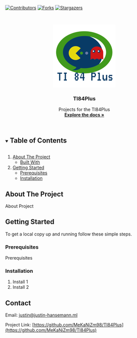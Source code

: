 [![Contributors][contributors-shield]][contributors-url]
[![Forks][forks-shield]][forks-url]
[![Stargazers][stars-shield]][stars-url]




<!-- PROJECT LOGO -->
<br />
<p align="center">
  <a href="https://github.com/MeKaNiZm98/TI84Plus">
    <img src="images/logo.png" alt="Logo" width="200" height="200">
  </a>

  <h3 align="center">TI84Plus</h3>

  <p align="center">
    Projects for the TI84Plus
    <br />
    <a href="https://github.com/MeKaNiZm98/TI84Plus"><strong>Explore the docs »</strong></a>
    <br />
    <br />
  </p>
</p>



<!-- TABLE OF CONTENTS -->
<details open="open">
  <summary><h2 style="display: inline-block">Table of Contents</h2></summary>
  <ol>
    <li>
      <a href="#about-the-project">About The Project</a>
      <ul>
        <li><a href="#built-with">Built With</a></li>
      </ul>
    </li>
    <li>
      <a href="#getting-started">Getting Started</a>
      <ul>
        <li><a href="#prerequisites">Prerequisites</a></li>
        <li><a href="#installation">Installation</a></li>
      </ul>
    </li>
  </ol>
</details>



<!-- ABOUT THE PROJECT -->
## About The Project

About Project


<!-- GETTING STARTED -->
## Getting Started

To get a local copy up and running follow these simple steps.

### Prerequisites

Prerequisites

### Installation

1. Install 1
2. Install 2


<!-- CONTACT -->
## Contact

Email: justin@justin-hansemann.ml

Project Link: [https://github.com/MeKaNiZm98/TI84Plus](https://github.com/MeKaNiZm98/TI84Plus)


<!-- MARKDOWN LINKS & IMAGES -->
<!-- https://www.markdownguide.org/basic-syntax/#reference-style-links -->
[contributors-shield]: https://img.shields.io/github/contributors/MeKaNiZm98/repo.svg?style=for-the-badge
[contributors-url]: https://github.com/MeKaNiZm98/repo/graphs/contributors
[forks-shield]: https://img.shields.io/github/forks/MeKaNiZm98/repo.svg?style=for-the-badge
[forks-url]: https://github.com/MeKaNiZm98/repo/network/members
[stars-shield]: https://img.shields.io/github/stars/MeKaNiZm98/repo.svg?style=for-the-badge
[stars-url]: https://github.com/MeKaNiZm98/repo/stargazers


